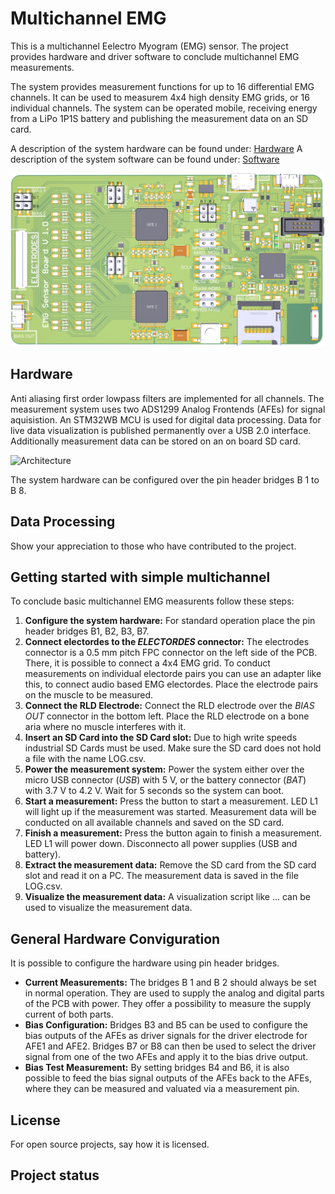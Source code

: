 # Multichannel EMG
This is a multichannel Eelectro Myogram (EMG) sensor. The project provides hardware and driver software to conclude multichannel EMG measurements.

The system provides measurement functions for up to 16 differential EMG channels. It can be used to measurem 4x4 high density EMG grids, or 16 individual channels. The system can be operated mobile, receiving energy from a LiPo 1P1S battery and publishing the measurement data on an SD card.

A description of the system hardware can be found under: [Hardware](./../../wikis/Hardware)
A description of the system software can be found under: [Software](./../../wikis/Firmware)


![Multichannel EMG PCB](Figures/PCB.svg "Multichannel EMG PCB")


## Hardware
Anti aliasing first order lowpass filters are implemented for all channels. The measurement system uses two ADS1299 Analog Frontends (AFEs) for signal aquisistion. An STM32WB MCU is used for digital data processing. Data for live data visualization is published permanently over a USB 2.0 interface. Additionally measurement data can be stored on an on board SD card.

![Architecture](Figures/Architecture.svg "Architecture")

The system hardware can be configured over the pin header bridges B 1 to B 8.

## Data Processing
Show your appreciation to those who have contributed to the project. 

## Getting started with simple multichannel
To conclude basic multichannel EMG measurents follow these steps:

1. **Configure the system hardware:** For standard operation place the pin header bridges B1, B2, B3, B7.
2. **Connect electordes to the _ELECTORDES_ connector:** The electrodes connector is a 0.5 mm pitch FPC connector on the left side of the PCB. There, it is possible to connect a 4x4 EMG grid. To conduct measurements on individual electorde pairs you can use an adapter like this, to connect audio based EMG electordes. Place the electrode pairs on the muscle to be measured.
3. **Connect the RLD Electrode:** Connect the RLD electrode over the _BIAS OUT_ connector in the bottom left. Place the RLD electrode on a bone aria where no muscle interferes with it.
4. **Insert an SD Card into the SD Card slot:** Due to high write speeds industrial SD Cards must be used. Make sure the SD card does not hold a file with the name LOG.csv.
5. **Power the measurement system:** Power the system either over the micro USB connector (_USB_) with 5 V, or the battery connector (_BAT_) with 3.7 V to 4.2 V. Wait for 5 seconds so the system can boot.
6. **Start a measurement:** Press the button to start a measurement. LED L1 will light up if the measurement was started. Measurement data will be conducted on all available channels and saved on the SD card.
7. **Finish a measurement:** Press the button again to finish a measurement. LED L1 will power down. Disconnecto all power supplies (USB and battery).
8. **Extract the measurement data:** Remove the SD card from the SD card slot and read it on a PC. The measurement data is saved in the file LOG.csv.
9. **Visualize the measurement data:** A visualization script like ... can be used to visualize the measurement data.

## General Hardware Conviguration
It is possible to configure the hardware using pin header bridges. 

- **Current Measurements:** The bridges B 1 and B 2 should always be set in normal operation. They are used to
supply the analog and digital parts of the PCB with power. They offer a possibility to measure the supply current of both parts. 
- **Bias Configuration:** Bridges B3 and B5 can be used to configure the bias outputs of the AFEs as driver signals for the driver electrode for AFE1 and AFE2. Bridges B7 or B8 can then be used to select the driver signal from one of the two AFEs and apply it to the bias drive output. 
- **Bias Test Measurement:** By setting bridges B4 and B6, it is also possible to feed the bias signal outputs of the AFEs back to the AFEs, where they can be measured and valuated via a measurement pin.

## License
For open source projects, say how it is licensed.

## Project status

